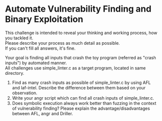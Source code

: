 # Automate Vulnerability Finding and Binary Exploitation
This challenge is intended to reveal your thinking and working process, how you tackled it.  
Please describe your process as much detail as possible.  
If you can't fill all answers, it's fine.  

Your goal is finding all inputs that crash the toy program (referred as "crash inputs") by automated manner.  
All challenges use simple_linter.c as a target program, located in same directory.

1. Find as many crash inputs as possible of simple_linter.c by using AFL and laf-intel. Describe the difference between them based on your observation.
2. Write your angr script which can find all crash inputs of simple_linter.c.
3. Does symbolic execution always work better than fuzzing in the context of vulnerability finding? Please explain the advantage/disadvantages between AFL, angr and Driller.


